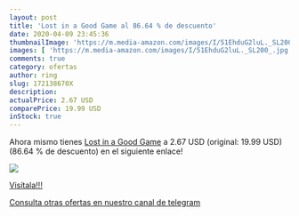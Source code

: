 ```yaml
---
layout: post
title: 'Lost in a Good Game al 86.64 % de descuento'
date: 2020-04-09 23:45:36
thumbnailImage: 'https://m.media-amazon.com/images/I/51EhduG2luL._SL200_.jpg'
images: [ 'https://m.media-amazon.com/images/I/51EhduG2luL._SL200_.jpg' ]
comments: true
category: ofertas
author: ring
slug: 172138670X
description:
actualPrice: 2.67 USD
comparePrice: 19.99 USD
inStock: true
---
```


Ahora mismo tienes [Lost in a Good Game](https://www.amazon.com/dp/172138670X/?tag=redken08-20) a 2.67 USD (original: 19.99 USD) (86.64 %  de descuento) en el siguiente enlace!

[![](https://m.media-amazon.com/images/I/51EhduG2luL._SL200_.jpg)](https://www.amazon.com/dp/172138670X/?tag=redken08-20)

[Visítala!!!](https://www.amazon.com/dp/172138670X/?tag=redken08-20)

[Consulta otras ofertas en nuestro canal de telegram](https://t.me/s/ofertas25)
